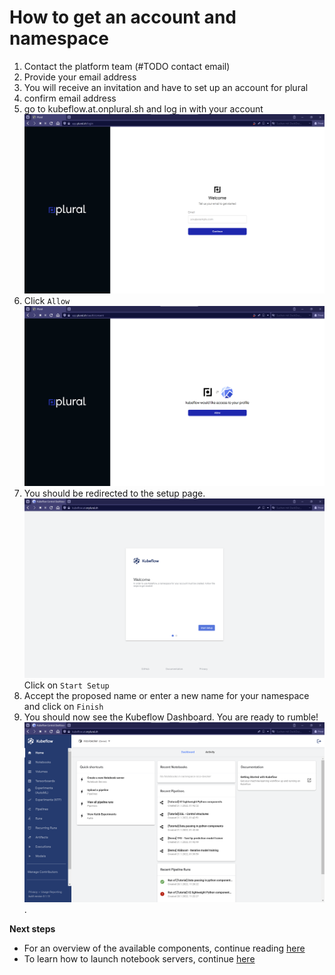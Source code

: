 # How to get an account and namespace

1.   Contact the platform team (#TODO contact email)
2.   Provide your email address
3.   You will receive an invitation and have to set up an account for plural
4.   confirm email address
5.   go to kubeflow.at.onplural.sh and log in with your account ![namespace view](/img/initialization/login.png)
6.   Click `Allow` ![namespace view](/img/initialization/allow_access.png)
6.   You should be redirected to the setup page. ![create namespace view](/img/initialization/welcome.png) Click on `Start Setup`
7.   Accept the proposed name or enter a new name for your namespace and click on `Finish`
8.   You should now see the Kubeflow Dashboard. You are ready to rumble! ![namespace view](/img/initialization/kubeflow-dashboard.png). 

**Next steps**

-   For an overview of the available components, continue reading [here](../initialization/components.md)
-   To learn how to launch notebook servers, continue [here](../notebooks/configuration.md)

